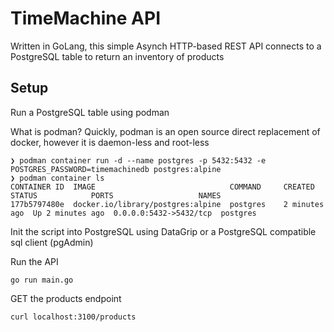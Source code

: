 # TimeMachine API

Written in GoLang, this simple Asynch HTTP-based REST API connects to a PostgreSQL table to return an inventory of products

## Setup

Run a PostgreSQL table using podman

What is podman? Quickly, podman is an open source direct replacement of docker, however it is daemon-less and root-less
```
❯ podman container run -d --name postgres -p 5432:5432 -e POSTGRES_PASSWORD=timemachinedb postgres:alpine
❯ podman container ls
CONTAINER ID  IMAGE                              COMMAND     CREATED        STATUS            PORTS                   NAMES
177b5797480e  docker.io/library/postgres:alpine  postgres    2 minutes ago  Up 2 minutes ago  0.0.0.0:5432->5432/tcp  postgres
```

Init the script into PostgreSQL using DataGrip or a PostgreSQL compatible sql client (pgAdmin)

Run the API
```
go run main.go
```

GET the products endpoint
```
curl localhost:3100/products
```
